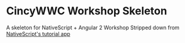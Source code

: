 # CincyWWC Workshop Skeleton

A skeleton for NativeScript + Angular 2 Workshop
Stripped down from [NativeScript's tutorial app](https://github.com/NativeScript/sample-Groceries.git)
